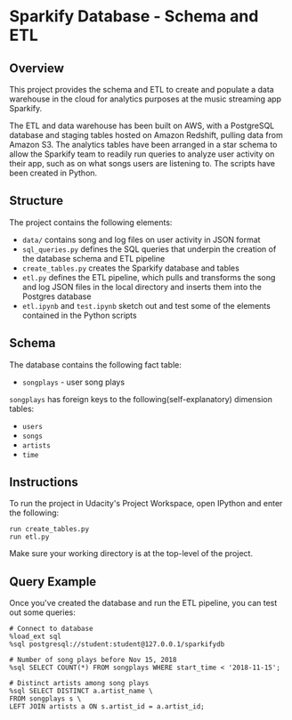 # Sparkify Database - Schema and ETL

## Overview

This project provides the schema and ETL to create and populate a data warehouse in the cloud for analytics purposes at the music streaming app Sparkify.

The ETL and data warehouse has been built on AWS, with a PostgreSQL database and staging tables hosted on Amazon Redshift, pulling data from Amazon S3. The analytics tables have been arranged in a star schema to allow the Sparkify team to readily run queries to analyze user activity on their app, such as on what songs users are listening to. The scripts have been created in Python.

## Structure

The project contains the following elements:
* `data/` contains song and log files on user activity in JSON format
* `sql_queries.py` defines the SQL queries that underpin the creation of the database schema and ETL pipeline
* `create_tables.py` creates the Sparkify database and tables
* `etl.py` defines the ETL pipeline, which pulls and transforms the song and log JSON files in the local directory and inserts them into the Postgres database
* `etl.ipynb` and `test.ipynb` sketch out and test some of the elements contained in the Python scripts

## Schema

The database contains the following fact table:
* `songplays` - user song plays

`songplays` has foreign keys to the following(self-explanatory) dimension tables:
* `users`
* `songs`
* `artists`
* `time`

## Instructions

To run the project in Udacity's Project Workspace, open IPython and enter the following:

```
run create_tables.py
run etl.py
```

Make sure your working directory is at the top-level of the project.

## Query Example

Once you've created the database and run the ETL pipeline, you can test out some queries:

```
# Connect to database
%load_ext sql
%sql postgresql://student:student@127.0.0.1/sparkifydb

# Number of song plays before Nov 15, 2018
%sql SELECT COUNT(*) FROM songplays WHERE start_time < '2018-11-15';

# Distinct artists among song plays
%sql SELECT DISTINCT a.artist_name \
FROM songplays s \
LEFT JOIN artists a ON s.artist_id = a.artist_id;
```
